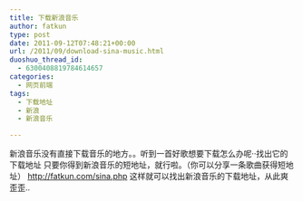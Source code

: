 ```yaml
---
title: 下载新浪音乐
author: fatkun
type: post
date: 2011-09-12T07:48:21+00:00
url: /2011/09/download-sina-music.html
duoshuo_thread_id:
  - 6300408819784614657
categories:
  - 网页前端
tags:
  - 下载地址
  - 新浪
  - 新浪音乐

---
```

新浪音乐没有直接下载音乐的地方。。听到一首好歌想要下载怎么办呢··找出它的下载地址
只要你得到新浪音乐的短地址，就行啦。（你可以分享一条歌曲获得短地址）
<a title="http://fatkun.com/sina.php" href="http://fatkun.com/sina.php" target="_blank">http://fatkun.com/sina.php</a>
这样就可以找出新浪音乐的下载地址，从此爽歪歪..
&nbsp;